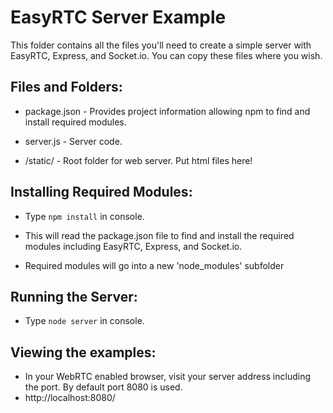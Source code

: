 EasyRTC Server Example
======================


This folder contains all the files you'll need to create a simple server with EasyRTC, Express, and Socket.io. 
You can copy these files where you wish.


Files and Folders:
------------------


 - package.json - Provides project information allowing npm to find and install required modules.

 - server.js - Server code.

 - /static/ - Root folder for web server. Put html files here!

 

Installing Required Modules:
----------------------------

 - Type `npm install` in console.

 - This will read the package.json file to find and install the required modules including EasyRTC, Express, and Socket.io.
 
- Required modules will go into a new 'node_modules' subfolder


Running the Server:
-------------------

 - Type `node server` in console.


Viewing the examples:
---------------------

 - In your WebRTC enabled browser, visit your server address including the port. By default port 8080 is used.
 - http://localhost:8080/